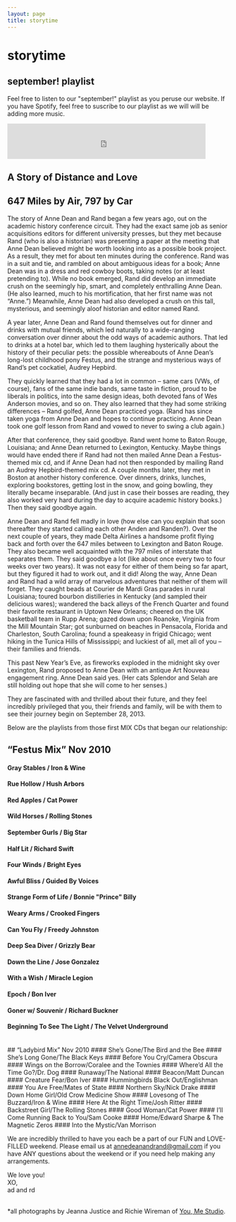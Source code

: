 ```yaml
---
layout: page
title: storytime
---
```



  
# storytime


## september! playlist

Feel free to listen to our "september!" playlist as you peruse our website. If you have Spotify, feel free to suscribe to our playlist as we will will be adding more music. 

<iframe src="https://embed.spotify.com/?theme=white&view=coverart&uri=spotify:user:annedeanw:playlist:01MffXd14fFIn5mhQS0oJI"
  width="450" height="80" frameborder="0" allowtransparency="true">
</iframe>
  
  
## A Story of Distance and Love
## 647 Miles by Air, 797 by Car

The story of Anne Dean and Rand began a few years ago, out on the academic history conference circuit. They had the exact same job as senior acquisitions editors for different university presses, but they met because Rand (who is also a historian) was presenting a paper at the meeting that Anne Dean believed might be worth looking into as a possible book project. As a result, they met for about ten minutes during the conference. Rand was in a suit and tie, and rambled on about ambiguous ideas for a book; Anne Dean was in a dress and red cowboy boots, taking notes (or at least pretending to). While no book emerged, Rand did develop an immediate crush on the seemingly hip, smart, and completely enthralling Anne Dean. (He also learned, much to his mortification, that her first name was not “Anne.”) Meanwhile, Anne Dean had also developed a crush on this tall, mysterious, and seemingly aloof historian and editor named Rand.

A year later, Anne Dean and Rand found themselves out for dinner and drinks with mutual friends, which led naturally to a wide-ranging conversation over dinner about the odd ways of academic authors. That led to drinks at a hotel bar, which led to them laughing hysterically about the history of their peculiar pets: the possible whereabouts of Anne Dean’s long-lost childhood pony Festus, and the strange and mysterious ways of Rand’s pet cockatiel, Audrey Hepbird.

They quickly learned that they had a lot in common – same cars (VWs, of course), fans of the same indie bands, same taste in fiction, proud to be liberals in politics, into the same design ideas, both devoted fans of Wes Anderson movies, and so on. They also learned that they had some striking differences – Rand golfed, Anne Dean practiced yoga. (Rand has since taken yoga from Anne Dean and hopes to continue practicing. Anne Dean took one golf lesson from Rand and vowed to never to swing a club again.)

After that conference, they said goodbye. Rand went home to Baton Rouge, Louisiana; and Anne Dean returned to Lexington, Kentucky. Maybe things would have ended there if Rand had not then mailed Anne Dean a Festus-themed mix cd, and if Anne Dean had not then responded by mailing Rand an Audrey Hepbird-themed mix cd. A couple months later, they met in Boston at another history conference. Over dinners, drinks, lunches, exploring bookstores, getting lost in the snow, and going bowling, they literally became inseparable. (And just in case their bosses are reading, they also worked very hard during the day to acquire academic history books.) Then they said goodbye again.

Anne Dean and Rand fell madly in love (how else can you explain that soon thereafter they started calling each other Anden and Randen?). Over the next couple of years, they made Delta Airlines a handsome profit flying back and forth over the 647 miles between to Lexington and Baton Rouge. They also became well acquainted with the 797 miles of interstate that separates them. They said goodbye a lot (like about once every two to four weeks over two years). It was not easy for either of them being so far apart, but they figured it had to work out, and it did! Along the way, Anne Dean and Rand had a wild array of marvelous adventures that neither of them will forget. They caught beads at Courier de Mardi Gras parades in rural Louisiana; toured bourbon distilleries in Kentucky (and sampled their delicious wares); wandered the back alleys of the French Quarter and found their favorite restaurant in Uptown New Orleans; cheered on the UK basketball team in Rupp Arena; gazed down upon Roanoke, Virginia from the Mill Mountain Star; got sunburned on beaches in Pensacola, Florida and Charleston, South Carolina; found a speakeasy in frigid Chicago; went hiking in the Tunica Hills of Mississippi; and luckiest of all, met all of you – their families and friends.

This past New Year’s Eve, as fireworks exploded in the midnight sky over Lexington, Rand proposed to Anne Dean with an antique Art Nouveau engagement ring. Anne Dean said yes. (Her cats Splendor and Selah are still holding out hope that she will come to her senses.)

They are fascinated with and thrilled about their future, and they feel incredibly privileged that you, their friends and family, will be with them to see their journey begin on September 28, 2013.

Below are the playlists from those first MIX CDs that began our relationship:


## “Festus Mix” Nov 2010
#### Gray Stables / Iron & Wine
#### Rue Hollow / Hush Arbors
#### Red Apples / Cat Power
#### Wild Horses / Rolling Stones
#### September Gurls / Big Star
#### Half Lit / Richard Swift
#### Four Winds / Bright Eyes
#### Awful Bliss / Guided By Voices
#### Strange Form of Life / Bonnie "Prince" Billy
#### Weary Arms / Crooked Fingers
#### Can You Fly / Freedy Johnston
#### Deep Sea Diver / Grizzly Bear
#### Down the Line / Jose Gonzalez
#### With a Wish / Miracle Legion
#### Epoch / Bon Iver
#### Goner w/ Souvenir / Richard Buckner
#### Beginning To See The Light / The Velvet Underground
<br>
## “Ladybird Mix” Nov 2010
#### She’s Gone/The Bird and the Bee
#### She’s Long Gone/The Black Keys
#### Before You Cry/Camera Obscura
#### Wings on the Borrow/Coralee and the Townies
#### Where’d All the Time Go?/Dr. Dog
#### Runaway/The National
#### Beacon/Matt Duncan
#### Creature Fear/Bon Iver
#### Hummingbirds Black Out/Englishman
#### You Are Free/Mates of State
#### Northern Sky/Nick Drake
#### Down Home Girl/Old Crow Medicine Show
#### Lovesong of The Buzzard/Iron & Wine
#### Here At the Right Time/Josh Ritter
#### Backstreet Girl/The Rolling Stones
#### Good Woman/Cat Power
#### I’ll Come Running Back to You/Sam Cooke
#### Home/Edward Sharpe & The Magnetic Zeros
#### Into the Mystic/Van Morrison




We are incredibly thrilled to have you each be a part of our FUN and LOVE-FILLED weekend. Please email us at <annedeanandrand@gmail.com> if you have ANY questions about the weekend or if you need help making any arrangements.

We love you!
<br>
XO,
<br>
ad and rd
<br>
<br>


*all photographs by Jeanna Justice and Richie Wireman of [You, Me Studio](http://www.youmeweddings.com/).   
